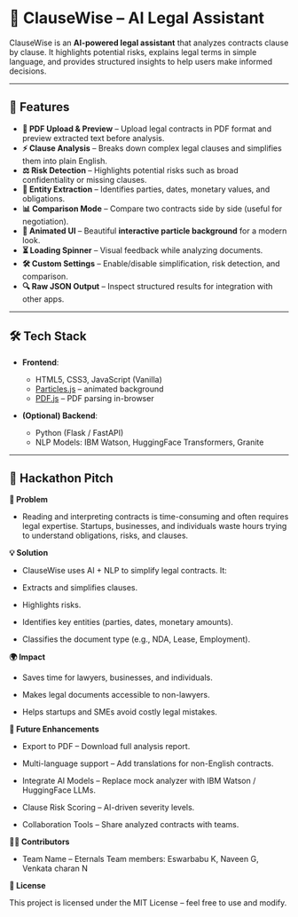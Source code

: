 # 📄 ClauseWise – AI Legal Assistant  

ClauseWise is an **AI-powered legal assistant** that analyzes contracts clause by clause. It highlights potential risks, explains legal terms in simple language, and provides structured insights to help users make informed decisions.  

---

## 🚀 Features  

- **📂 PDF Upload & Preview** – Upload legal contracts in PDF format and preview extracted text before analysis.  
- **⚡ Clause Analysis** – Breaks down complex legal clauses and simplifies them into plain English.  
- **⚖️ Risk Detection** – Highlights potential risks such as broad confidentiality or missing clauses.  
- **🧾 Entity Extraction** – Identifies parties, dates, monetary values, and obligations.  
- **📊 Comparison Mode** – Compare two contracts side by side (useful for negotiation).  
- **🌌 Animated UI** – Beautiful **interactive particle background** for a modern look.  
- **⏳ Loading Spinner** – Visual feedback while analyzing documents.  
- **🛠️ Custom Settings** – Enable/disable simplification, risk detection, and comparison.  
- **🔍 Raw JSON Output** – Inspect structured results for integration with other apps.  

---

## 🛠️ Tech Stack  

- **Frontend**:  
  - HTML5, CSS3, JavaScript (Vanilla)  
  - [Particles.js](https://vincentgarreau.com/particles.js/) – animated background  
  - [PDF.js](https://mozilla.github.io/pdf.js/) – PDF parsing in-browser  

- **(Optional) Backend**:  
  - Python (Flask / FastAPI)  
  - NLP Models: IBM Watson, HuggingFace Transformers, Granite  

---

## 🎯 Hackathon Pitch
**📝 Problem**

- Reading and interpreting contracts is time-consuming and often requires legal expertise. Startups, businesses, and individuals waste hours trying to understand obligations, risks, and clauses.

**💡 Solution**

- ClauseWise uses AI + NLP to simplify legal contracts. It:

- Extracts and simplifies clauses.

- Highlights risks.

- Identifies key entities (parties, dates, monetary amounts).

- Classifies the document type (e.g., NDA, Lease, Employment).

**🌍 Impact**

- Saves time for lawyers, businesses, and individuals.

- Makes legal documents accessible to non-lawyers.

- Helps startups and SMEs avoid costly legal mistakes.

**📌 Future Enhancements**

 - Export to PDF – Download full analysis report.

 - Multi-language support – Add translations for non-English contracts.

 - Integrate AI Models – Replace mock analyzer with IBM Watson / HuggingFace LLMs.

 - Clause Risk Scoring – AI-driven severity levels.

 - Collaboration Tools – Share analyzed contracts with teams.

**👩‍💻 Contributors**

- Team Name – Eternals
  Team members:
  Eswarbabu K,
  Naveen G,
  Venkata charan N

**📜 License**

This project is licensed under the MIT License – feel free to use and modify.
